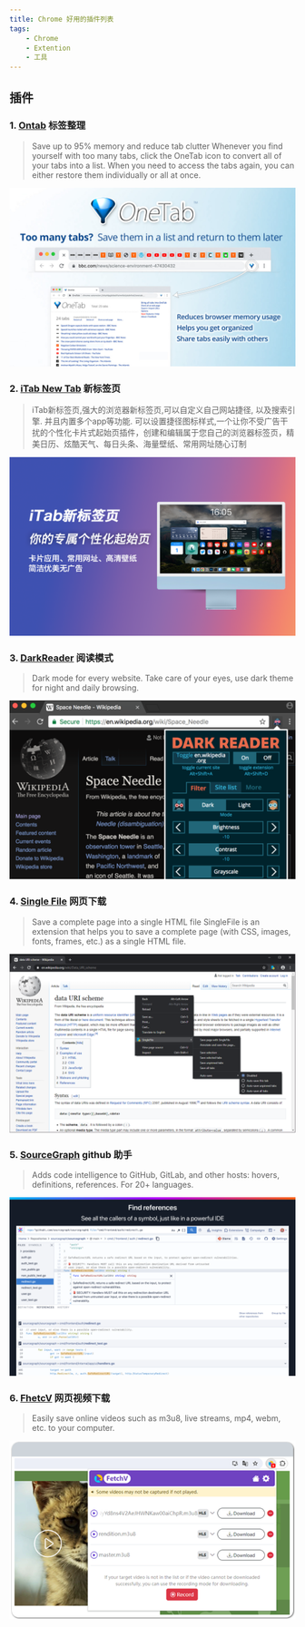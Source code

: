 ```yaml
---
title: Chrome 好用的插件列表
tags:
    - Chrome
    - Extention
    - 工具
---
```


## 插件

### 1. [Ontab](https://chromewebstore.google.com/detail/onetab/chphlpgkkbolifaimnlloiipkdnihall) 标签整理

> Save up to 95% memory and reduce tab clutter
>Whenever you find yourself with too many tabs, click the OneTab icon to convert all of your tabs into a list. When you need to access the tabs again, you can either restore them individually or all at once.

![oneTab](/assets/images/20240503/onetab.png)

### 2. [iTab New Tab](https://chromewebstore.google.com/detail/itab-new-tab/mhloojimgilafopcmlcikiidgbbnelip) 新标签页

> iTab新标签页,强大的浏览器新标签页,可以自定义自己网站捷径, 以及搜索引擎. 并且内置多个app等功能. 可以设置捷径图标样式,一个让你不受广告干扰的个性化卡片式起始页插件，创建和编辑属于您自己的浏览器标签页，精美日历、炫酷天气、每日头条、海量壁纸、常用网址随心订制

![iTab](/assets/images/20240503/itab.png)

### 3. [DarkReader](https://chromewebstore.google.com/detail/dark-reader/eimadpbcbfnmbkopoojfekhnkhdbieeh) 阅读模式

> Dark mode for every website. Take care of your eyes, use dark theme for night and daily browsing.

![DarkReader](/assets/images/20240503/darkreader.png)

### 4. [Single File](https://chromewebstore.google.com/detail/singlefile/mpiodijhokgodhhofbcjdecpffjipkle) 网页下载

> Save a complete page into a single HTML file
> SingleFile is an extension that helps you to save a complete page (with CSS, images, fonts, frames, etc.) as a single HTML file.

![Single File](/assets/images/20240503/singlefile.png)

### 5. [SourceGraph](https://chromewebstore.google.com/detail/sourcegraph/dgjhfomjieaadpoljlnidmbgkdffpack) github 助手

> Adds code intelligence to GitHub, GitLab, and other hosts: hovers, definitions, references. For 20+ languages.

![Source Graph](/assets/images/20240503/sourcegraph.png)


### 6. [FhetcV](https://chromewebstore.google.com/detail/fetchv-video-downloader-f/imleiiaoeclikefimmcdkjabjbpcdgaj) 网页视频下载

> Easily save online videos such as m3u8, live streams, mp4, webm, etc. to your computer.

![FetchV](/assets/images/20240503/fetchv.png)